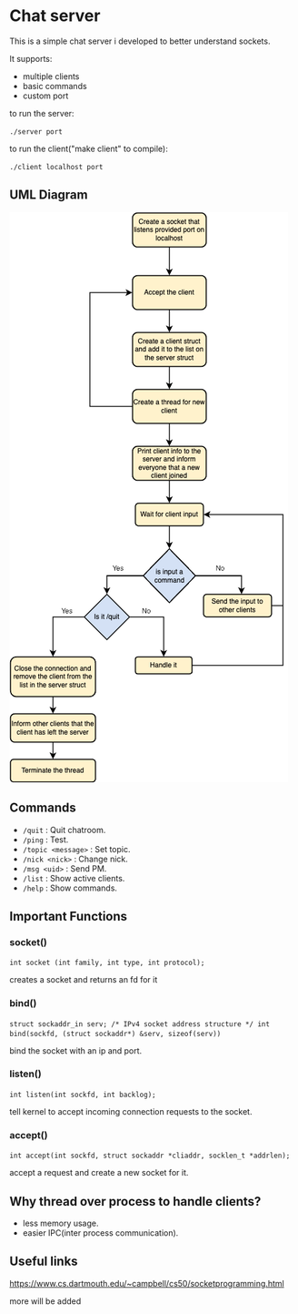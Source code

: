 # Chat server 

This is a simple chat server i developed to better understand sockets.

It supports:

- multiple clients
- basic commands
- custom port
  
to run the server:

`./server port`

to run the client("make client" to compile):

`./client localhost port`

## UML Diagram

![diagram](/docs/diagram.png "diagram")

## Commands

- `/quit` : Quit chatroom.
- `/ping` : Test.
- `/topic <message>` : Set topic.
- `/nick <nick>` : Change nick.
- `/msg <uid>` : Send PM.
- `/list` : Show active clients.
- `/help` : Show commands.

## Important Functions

### socket()
`int socket (int family, int type, int protocol);`

creates a socket and returns an fd for it

### bind()
`struct sockaddr_in serv; /* IPv4 socket address structure */
int bind(sockfd, (struct sockaddr*) &serv, sizeof(serv))`

bind the socket with an ip and port.

### listen()
`int listen(int sockfd, int backlog);`

tell kernel to accept incoming connection requests to the socket.

### accept()
`int accept(int sockfd, struct sockaddr *cliaddr, socklen_t *addrlen);`

accept a request and create a new socket for it.

## Why thread over process to handle clients?

- less memory usage.
- easier IPC(inter process communication).

## Useful links

https://www.cs.dartmouth.edu/~campbell/cs50/socketprogramming.html

more will be added
